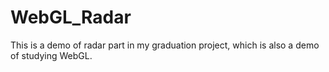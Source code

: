 # WebGL_Radar
This is a demo of radar part in my graduation project, which is also a demo of studying WebGL.
